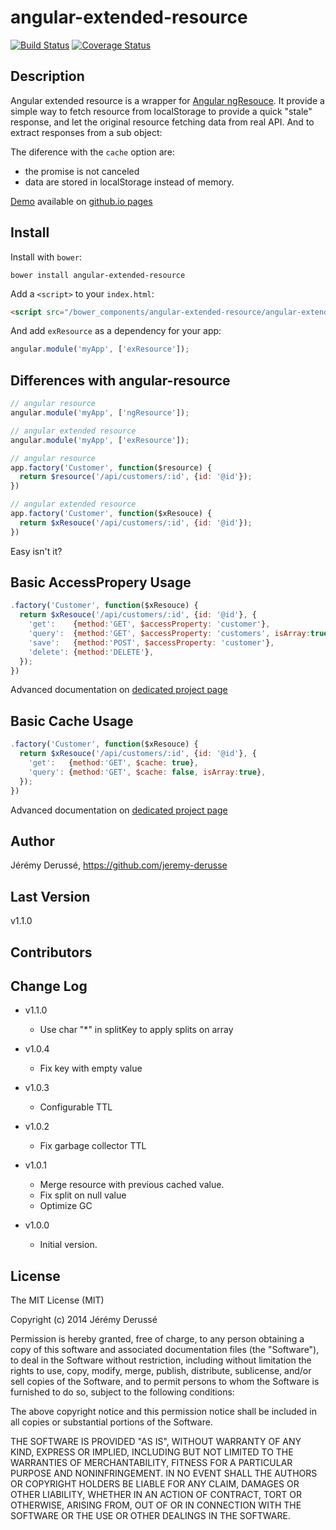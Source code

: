 # angular-extended-resource

[![Build Status](https://travis-ci.org/jeremy-derusse/angular-extended-resource.svg?branch=develop)](https://travis-ci.org/jeremy-derusse/angular-extended-resource)
[![Coverage Status](https://coveralls.io/repos/jeremy-derusse/angular-extended-resource/badge.png?branch=develop)](https://coveralls.io/r/jeremy-derusse/angular-extended-resource?branch=develop)

## Description

Angular extended resource is a wrapper for
[Angular ngResouce](https://github.com/angular/angular.js/tree/master/src/ngResource).
It provide a simple way to fetch resource from localStorage to provide a quick
"stale" response, and let the original resource fetching data from real API.
And to extract responses from a sub object:

The diference with the `cache` option are:
- the promise is not canceled
- data are stored in localStorage instead of memory.

[Demo](http://jeremy-derusse.github.io/angular-extended-resource/demo) available on [github.io pages](http://jeremy-derusse.github.io/angular-extended-resource)

## Install

Install with `bower`:

```shell
bower install angular-extended-resource
```

Add a `<script>` to your `index.html`:

```html
<script src="/bower_components/angular-extended-resource/angular-extended-resource.js"></script>
```

And add `exResource` as a dependency for your app:

```javascript
angular.module('myApp', ['exResource']);
```

## Differences with angular-resource

```javascript
// angular resource
angular.module('myApp', ['ngResource']);

// angular extended resource
angular.module('myApp', ['exResource']);
```

```javascript
// angular resource
app.factory('Customer', function($resource) {
  return $resource('/api/customers/:id', {id: '@id'});
})

// angular extended resource
app.factory('Customer', function($xResouce) {
  return $xResouce('/api/customers/:id', {id: '@id'});
})
```

Easy isn't it?

## Basic AccessPropery Usage

```javascript
.factory('Customer', function($xResouce) {
  return $xResouce('/api/customers/:id', {id: '@id'}, {
    'get':    {method:'GET', $accessProperty: 'customer'},
    'query':  {method:'GET', $accessProperty: 'customers', isArray:true},
    'save':   {method:'POST', $accessProperty: 'customer'},
    'delete': {method:'DELETE'},
  });
})
```

Advanced documentation on [dedicated project page](http://jeremy-derusse.github.io/angular-extended-resource)

## Basic Cache Usage

```javascript
.factory('Customer', function($xResouce) {
  return $xResouce('/api/customers/:id', {id: '@id'}, {
    'get':   {method:'GET', $cache: true},
    'query': {method:'GET', $cache: false, isArray:true},
  });
})
```

Advanced documentation on [dedicated project page](http://jeremy-derusse.github.io/angular-extended-resource)

## Author
Jérémy Derussé, https://github.com/jeremy-derusse

## Last Version
v1.1.0

## Contributors

## Change Log
* v1.1.0
    - Use char "*" in splitKey to apply splits on array

* v1.0.4
    - Fix key with empty value

* v1.0.3
    - Configurable TTL

* v1.0.2
    - Fix garbage collector TTL

* v1.0.1
    - Merge resource with previous cached value.
    - Fix split on null value
    - Optimize GC

* v1.0.0
    - Initial version.


## License

The MIT License (MIT)

Copyright (c) 2014 Jérémy Derussé

Permission is hereby granted, free of charge, to any person obtaining a copy
of this software and associated documentation files (the "Software"), to deal
in the Software without restriction, including without limitation the rights
to use, copy, modify, merge, publish, distribute, sublicense, and/or sell
copies of the Software, and to permit persons to whom the Software is
furnished to do so, subject to the following conditions:

The above copyright notice and this permission notice shall be included in all
copies or substantial portions of the Software.

THE SOFTWARE IS PROVIDED "AS IS", WITHOUT WARRANTY OF ANY KIND, EXPRESS OR
IMPLIED, INCLUDING BUT NOT LIMITED TO THE WARRANTIES OF MERCHANTABILITY,
FITNESS FOR A PARTICULAR PURPOSE AND NONINFRINGEMENT. IN NO EVENT SHALL THE
AUTHORS OR COPYRIGHT HOLDERS BE LIABLE FOR ANY CLAIM, DAMAGES OR OTHER
LIABILITY, WHETHER IN AN ACTION OF CONTRACT, TORT OR OTHERWISE, ARISING FROM,
OUT OF OR IN CONNECTION WITH THE SOFTWARE OR THE USE OR OTHER DEALINGS IN THE
SOFTWARE.
